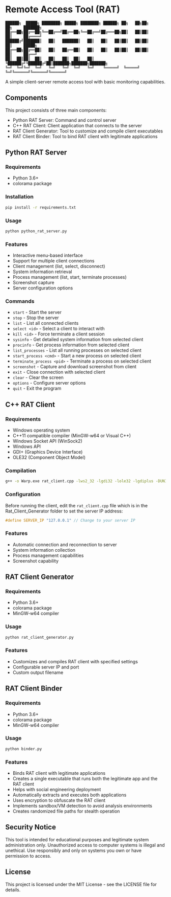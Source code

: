 # Remote Access Tool (RAT)

```
██████╗  █████╗ ████████╗ █████╗ ████████╗ ██████╗ ██╗   ██╗██╗     ██╗     ███████╗
██╔══██╗██╔══██╗╚══██╔══╝██╔══██╗╚══██╔══╝██╔═══██╗██║   ██║██║     ██║     ██╔════╝
██████╔╝███████║   ██║   ███████║   ██║   ██║   ██║██║   ██║██║     ██║     █████╗
██╔══██╗██╔══██║   ██║   ██╔══██║   ██║   ██║   ██║██║   ██║██║     ██║     ██╔══╝
██║  ██║██║  ██║   ██║   ██║  ██║   ██║   ╚██████╔╝╚██████╔╝██║███████╗███████╗███████╗
╚═╝  ╚═╝╚═╝  ╚═╝   ╚═╝   ╚═╝  ╚═╝   ╚═╝    ╚═════╝  ╚═════╝ ╚═╝╚══════╝╚══════╝╚══════╝
```

A simple client-server remote access tool with basic monitoring capabilities.

## Components

This project consists of three main components:

- Python RAT Server: Command and control server
- C++ RAT Client: Client application that connects to the server
- RAT Client Generator: Tool to customize and compile client executables
- RAT Client Binder: Tool to bind RAT client with legitimate applications

## Python RAT Server

### Requirements

- Python 3.6+
- colorama package

### Installation

```bash
pip install -r requirements.txt
```

### Usage

```bash
python python_rat_server.py
```

### Features

- Interactive menu-based interface
- Support for multiple client connections
- Client management (list, select, disconnect)
- System information retrieval
- Process management (list, start, terminate processes)
- Screenshot capture
- Server configuration options

### Commands

- `start` - Start the server
- `stop` - Stop the server
- `list` - List all connected clients
- `select <id>` - Select a client to interact with
- `kill <id>` - Force terminate a client session
- `sysinfo` - Get detailed system information from selected client
- `procinfo` - Get process information from selected client
- `list_processes` - List all running processes on selected client
- `start_process <cmd>` - Start a new process on selected client
- `terminate_process <pid>` - Terminate a process on selected client
- `screenshot` - Capture and download screenshot from client
- `exit` - Close connection with selected client
- `clear` - Clear the screen
- `options` - Configure server options
- `quit` - Exit the program

## C++ RAT Client

### Requirements

- Windows operating system
- C++11 compatible compiler (MinGW-w64 or Visual C++)
- Windows Socket API (WinSock2)
- Windows API
- GDI+ (Graphics Device Interface)
- OLE32 (Component Object Model)

### Compilation

```bash
g++ -o Warp.exe rat_client.cpp -lws2_32 -lgdi32 -lole32 -lgdiplus -DUNICODE -D_UNICODE
```

### Configuration

Before running the client, edit the `rat_client.cpp` file which is in the Rat_Client_Generator folder to set the server IP address:

```cpp
#define SERVER_IP "127.0.0.1" // Change to your server IP
```

### Features

- Automatic connection and reconnection to server
- System information collection
- Process management capabilities
- Screenshot capability

## RAT Client Generator

### Requirements

- Python 3.6+
- colorama package
- MinGW-w64 compiler

### Usage

```bash
python rat_client_generator.py
```

### Features

- Customizes and compiles RAT client with specified settings
- Configurable server IP and port
- Custom output filename

## RAT Client Binder

### Requirements

- Python 3.6+
- colorama package
- MinGW-w64 compiler

### Usage

```bash
python binder.py
```

### Features

- Binds RAT client with legitimate applications
- Creates a single executable that runs both the legitimate app and the RAT client
- Helps with social engineering deployment
- Automatically extracts and executes both applications
- Uses encryption to obfuscate the RAT client
- Implements sandbox/VM detection to avoid analysis environments
- Creates randomized file paths for stealth operation

## Security Notice

This tool is intended for educational purposes and legitimate system administration only. Unauthorized access to computer systems is illegal and unethical. Use responsibly and only on systems you own or have permission to access.

## License

This project is licensed under the MIT License - see the LICENSE file for details.

